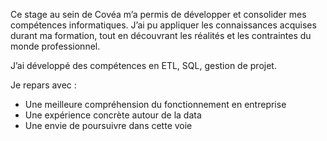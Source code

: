Ce stage au sein de Covéa m’a permis de développer et consolider mes compétences informatiques. J’ai pu appliquer les connaissances acquises durant ma formation, tout en découvrant les réalités et les contraintes du monde professionnel.

J’ai développé des compétences en ETL, SQL, gestion de projet.

Je repars avec :
- Une meilleure compréhension du fonctionnement en entreprise
- Une expérience concrète autour de la data
- Une envie de poursuivre dans cette voie